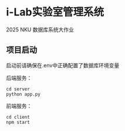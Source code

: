 # i-Lab实验室管理系统
2025 NKU 数据库系统大作业
## 项目启动
启动前请确保在.env中正确配置了数据库环境变量

后端服务：
```
cd server
python app.py
```
前端服务：
```
cd client
npm start
```

